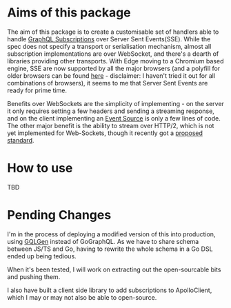# Aims of this package

The aim of this package is to create a customisable set of handlers able to handle [GraphQL Subscriptions](https://graphql.github.io/graphql-spec/draft/#sec-Subscription) over Server Sent Events(SSE). While the spec does not specify a transport or serialisation mechanism, almost all subscription implementations are over WebSocket, and there's a dearth of libraries providing other transports. With Edge moving to a Chromium based engine, SSE are now supported by all the major browsers (and a polyfill for older browsers can be found [here](https://github.com/Yaffle/EventSource) - disclaimer: I haven't tried it out for all combinations of browsers), it seems to me that Server Sent Events are ready for prime time. 

Benefits over WebSockets are the simplicity of implementing - on the server it only requires setting a few headers and sending a streaming response, and on the client implementing an [Event Source](https://developer.mozilla.org/en-US/docs/Web/API/EventSource) is only a few lines of code. The other major benefit is the ability to stream over HTTP/2, which is not yet implemented for Web-Sockets, though it recently got a [proposed standard](https://tools.ietf.org/html/rfc8441).


# How to use

TBD

# Pending Changes

I'm in the process of deploying a modified version of this into production, using [GQLGen](https://gqlgen.com/) instead of GoGraphQL. As we have to share schema between JS/TS and Go, having to rewrite the whole schema in a Go DSL ended up being tedious.

When it's been tested, I will work on extracting out the open-sourcable bits and pushing them.

I also have built a client side library to add subscriptions to ApolloClient, which I may or may not also be able to open-source.
